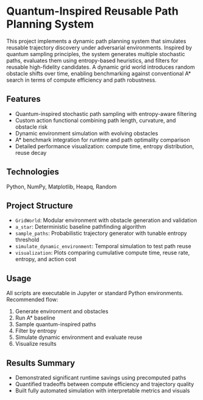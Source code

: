 # Quantum-Inspired Reusable Path Planning System

This project implements a dynamic path planning system that simulates reusable trajectory discovery under adversarial environments. Inspired by quantum sampling principles, the system generates multiple stochastic paths, evaluates them using entropy-based heuristics, and filters for reusable high-fidelity candidates. A dynamic grid world introduces random obstacle shifts over time, enabling benchmarking against conventional A* search in terms of compute efficiency and path robustness.

## Features
- Quantum-inspired stochastic path sampling with entropy-aware filtering
- Custom action functional combining path length, curvature, and obstacle risk
- Dynamic environment simulation with evolving obstacles
- A* benchmark integration for runtime and path optimality comparison
- Detailed performance visualization: compute time, entropy distribution, reuse decay

## Technologies
Python, NumPy, Matplotlib, Heapq, Random

## Project Structure
- `GridWorld`: Modular environment with obstacle generation and validation
- `a_star`: Deterministic baseline pathfinding algorithm
- `sample_paths`: Probabilistic trajectory generator with tunable entropy threshold
- `simulate_dynamic_environment`: Temporal simulation to test path reuse
- `visualization`: Plots comparing cumulative compute time, reuse rate, entropy, and action cost

## Usage
All scripts are executable in Jupyter or standard Python environments. Recommended flow:
1. Generate environment and obstacles
2. Run A* baseline
3. Sample quantum-inspired paths
4. Filter by entropy
5. Simulate dynamic environment and evaluate reuse
6. Visualize results

## Results Summary
- Demonstrated significant runtime savings using precomputed paths
- Quantified tradeoffs between compute efficiency and trajectory quality
- Built fully automated simulation with interpretable metrics and visuals



